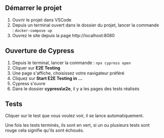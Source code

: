 ## Démarrer le projet
1. Ouvrir le projet dans VSCode
2. Depuis un terminal ouvert dans le dossier du projet, lancer la commande : `docker-compose up`
3. Ouvrez le site depuis la page http://localhost:8080 

## Ouverture de Cypress
1. Depuis le terminal, lancer la commande : `npx cypress open`
2. Cliquer sur **E2E Testing**
3. Une page s'affiche, choisissez votre navigateur préféré
4. Cliquez sur **Start E2E Testing in ...**
5. Cypress s'ouvre
6. Dans le dossier **cypress\e2e**, il y a les pages des tests réalisés

## Tests
Cliquer sur le test que vous voulez voir, il se lance automatiquement.

Une fois les tests terminés, ils sont en vert, si un ou plusieurs tests sont rouge cela signifie qu'ils sont échoués.
